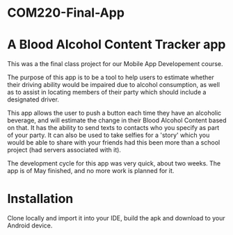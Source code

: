 # COM220-Final-App
# A Blood Alcohol Content Tracker app

This was a the final class project for our Mobile App Developement course.

The purpose of this app is to be a tool to help users to estimate whether their driving ability would be impaired due to alcohol consumption, as well as to assist in locating members of their party which should include a designated driver.

This app allows the user to push a button each time they have an alcoholic beverage, and will estimate the change in their Blood Alcohol Content based on that. It has the ability to send texts to contacts who you specify as part of your party. It can also be used to take selfies for a 'story' which you would be able to share with your friends had this been more than a school project (had servers associated with it).

The development cycle for this app was very quick, about two weeks. The app is of May finished, and no more work is planned for it. 

# Installation
Clone locally and import it into your IDE, build the apk and download to your Android device.
